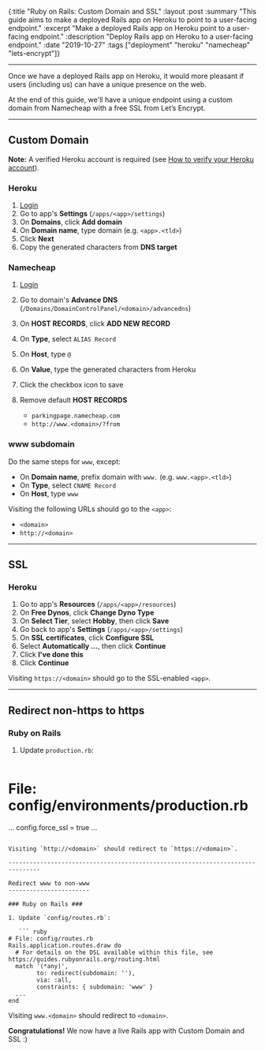 {:title       "Ruby on Rails: Custom Domain and SSL"
 :layout      :post
 :summary     "This guide aims to make a deployed Rails app on Heroku to point to a user-facing endpoint."
 :excerpt     "Make a deployed Rails app on Heroku point to a user-facing endpoint."
 :description "Deploy Rails app on Heroku to a user-facing endpoint."
 :date        "2019-10-27"
 :tags        ["deployment"
               "heroku"
               "namecheap"
               "lets-encrypt"]}

-------------------------------------------------------------------------------

Once we have a deployed Rails app on Heroku, it would more pleasant if users (including us) can have a unique presence on the web.

At the end of this guide, we'll have a unique endpoint using a custom domain from Namecheap with a free SSL from Let’s Encrypt.

-------------------------------------------------------------------------------

Custom Domain
-------------

**Note:** A verified Heroku account is required (see [How to verify your Heroku account](https://devcenter.heroku.com/articles/account-verification#how-to-verify-your-heroku-account)).

### Heroku ###

1. [Login](https://id.heroku.com/login)
2. Go to app's **Settings** (`/apps/<app>/settings`)
3. On **Domains**, click **Add domain**
4. On **Domain name**, type domain (e.g. `<app>.<tld>`)
5. Click **Next**
6. Copy the generated characters from **DNS target**

### Namecheap ###

1. [Login](https://www.namecheap.com/myaccount/login)
2. Go to domain's **Advance DNS** (`/Domains/DomainControlPanel/<domain>/advancedns`)
3. On **HOST RECORDS**, click **ADD NEW RECORD**
4. On **Type**, select `ALIAS Record`
5. On **Host**, type `@`
6. On **Value**, type the generated characters from Heroku
7. Click the checkbox icon to save
8. Remove default **HOST RECORDS**

   - `parkingpage.namecheap.com`
   - `http://www.<domain>/?from`


### www subdomain ###

Do the same steps for `www`, except:

- On **Domain name**, prefix domain with `www.` (e.g. `www.<app>.<tld>`)
- On **Type**, select `CNAME Record`
- On **Host**, type `www`

Visiting the following URLs should go to the `<app>`:

- `<domain>`
- `http://<domain>`

-------------------------------------------------------------------------------

SSL
---

### Heroku ###

1. Go to app's **Resources** (`/apps/<app>/resources`)
2. On **Free Dynos**, click **Change Dyno Type**
3. On **Select Tier**, select **Hobby**, then click **Save**
4. Go back to app's **Settings** (`/apps/<app>/settings`)
5. On **SSL certificates**, click **Configure SSL**
6. Select **Automatically ...**, then click **Continue**
7. Click **I've done this**
8. Click **Continue**

Visiting `https://<domain>` should go to the SSL-enabled `<app>`.

-------------------------------------------------------------------------------

Redirect non-https to https
---------------------------

### Ruby on Rails ###

1. Update `production.rb`:

   ``` ruby
# File: config/environments/production.rb
...
config.force_ssl = true
...
```

Visiting `http://<domain>` should redirect to `https://<domain>`.

-------------------------------------------------------------------------------

Redirect www to non-www
-----------------------

### Ruby on Rails ###

1. Update `config/routes.rb`:

   ``` ruby
# File: config/routes.rb
Rails.application.routes.draw do
  # For details on the DSL available within this file, see https://guides.rubyonrails.org/routing.html
  match '(*any)',
        to: redirect(subdomain: ''),
        via: :all,
        constraints: { subdomain: 'www' }
  ...
end
```

Visiting `www.<domain>` should redirect to `<domain>`.

**Congratulations!** We now have a live Rails app with Custom Domain and SSL :)
